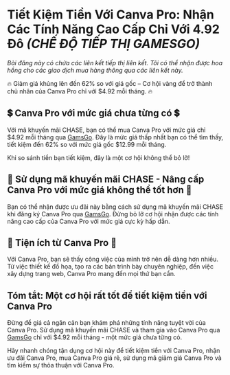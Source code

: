 # Tiết Kiệm Tiền Với Canva Pro: Nhận Các Tính Năng Cao Cấp Chỉ Với 4.92 Đô *(CHẾ ĐỘ TIẾP THỊ GAMESGO)*

*Bài đăng này có chứa các liên kết tiếp thị liên kết. Tôi có thể nhận được hoa hồng cho các giao dịch mua hàng thông qua các liên kết này.*

🔥 Giảm giá khủng lên đến 62% so với giá gốc – Cơ hội vàng để trở thành chủ nhân của Canva Pro chỉ với $4.92 mỗi tháng. 🔥

## 💲 **Canva Pro với mức giá chưa từng có** 💲

Với mã khuyến mãi CHASE, bạn có thể mua Canva Pro với mức giá chỉ $4.92 mỗi tháng qua [GamsGo](https://www.gamsgo.com/partner/ykeX7B). Đây là mức giá thấp nhất bạn có thể tìm thấy, tiết kiệm đến 62% so với mức giá gốc $12.99 mỗi tháng. 

Khi so sánh tiền bạn tiết kiệm, đây là một cơ hội không thể bỏ lỡ!

## 🎉 **Sử dụng mã khuyến mãi CHASE - Nâng cấp Canva Pro với mức giá không thể tốt hơn** 🎉

Bạn có thể nhận được ưu đãi này bằng cách sử dụng mã khuyến mãi CHASE khi đăng ký Canva Pro qua [GamsGo](https://www.gamsgo.com/partner/ykeX7B). Đừng bỏ lỡ cơ hội nhận được các tính năng cao cấp của Canva Pro với mức giá cực kỳ hấp dẫn.

## 🎁 **Tiện ích từ Canva Pro** 🎁

Với Canva Pro, bạn sẽ thấy công việc của mình trở nên dễ dàng hơn nhiều. Từ việc thiết kế đồ họa, tạo ra các bản trình bày chuyên nghiệp, đến việc xây dựng trang web, Canva Pro mang đến mọi thứ bạn cần.

## **Tóm tắt: Một cơ hội rất tốt để tiết kiệm tiền với Canva Pro**

Đừng để giá cả ngăn cản bạn khám phá những tính năng tuyệt vời của Canva Pro. Sử dụng mã khuyến mãi CHASE và tham gia vào Canva Pro qua [GamsGo](https://www.gamsgo.com/partner/ykeX7B) chỉ với $4.92 mỗi tháng - một mức giá chưa từng có.

Hãy nhanh chóng tận dụng cơ hội này để tiết kiệm tiền với Canva Pro, nhận ưu đãi Canva Pro, mua Canva Pro giá rẻ, sử dụng mã giảm giá Canva Pro và tìm kiếm sự thỏa thuận với Canva Pro.